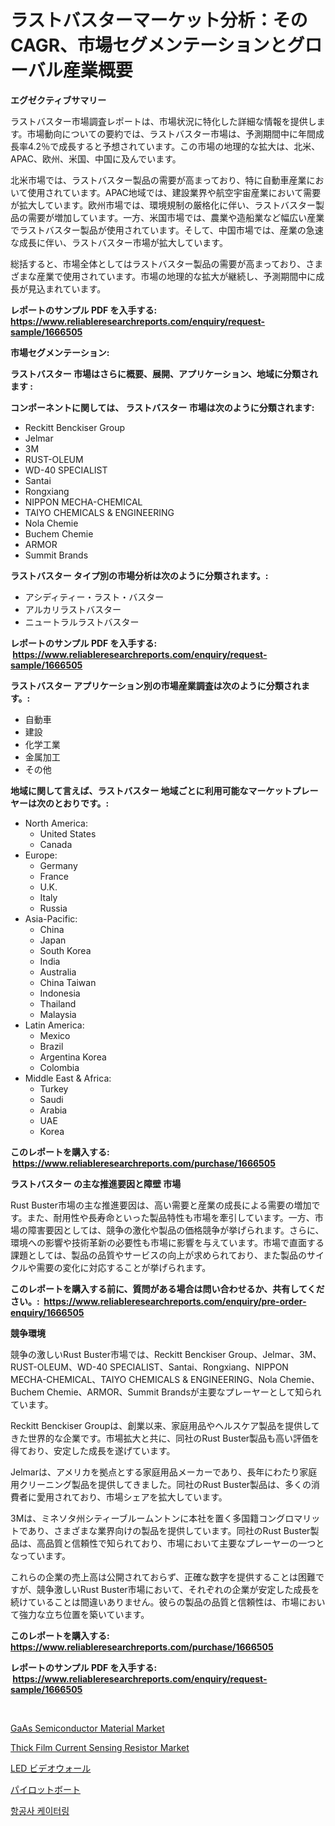 <p><h1>ラストバスターマーケット分析：そのCAGR、市場セグメンテーションとグローバル産業概要</h1></p><p><strong>エグゼクティブサマリー</strong></p>
<p><p>ラストバスター市場調査レポートは、市場状況に特化した詳細な情報を提供します。市場動向についての要約では、ラストバスター市場は、予測期間中に年間成長率4.2％で成長すると予想されています。この市場の地理的な拡大は、北米、APAC、欧州、米国、中国に及んでいます。</p><p>北米市場では、ラストバスター製品の需要が高まっており、特に自動車産業において使用されています。APAC地域では、建設業界や航空宇宙産業において需要が拡大しています。欧州市場では、環境規制の厳格化に伴い、ラストバスター製品の需要が増加しています。一方、米国市場では、農業や造船業など幅広い産業でラストバスター製品が使用されています。そして、中国市場では、産業の急速な成長に伴い、ラストバスター市場が拡大しています。</p><p>総括すると、市場全体としてはラストバスター製品の需要が高まっており、さまざまな産業で使用されています。市場の地理的な拡大が継続し、予測期間中に成長が見込まれています。</p></p>
<p><strong>レポートのサンプル PDF を入手する: <a href="https://www.reliableresearchreports.com/enquiry/request-sample/1666505">https://www.reliableresearchreports.com/enquiry/request-sample/1666505</a></strong></p>
<p><strong>市場セグメンテーション:</strong></p>
<p><strong> ラストバスター 市場はさらに概要、展開、アプリケーション、地域に分類されます :</strong></p>
<p><strong>コンポーネントに関しては、 ラストバスター 市場は次のように分類されます: &nbsp;</strong></p>
<p><ul><li>Reckitt Benckiser Group</li><li>Jelmar</li><li>3M</li><li>RUST-OLEUM</li><li>WD-40 SPECIALIST</li><li>Santai</li><li>Rongxiang</li><li>NIPPON MECHA-CHEMICAL</li><li>TAIYO CHEMICALS & ENGINEERING</li><li>Nola Chemie</li><li>Buchem Chemie</li><li>ARMOR</li><li>Summit Brands</li></ul></p>
<p><strong> ラストバスター タイプ別の市場分析は次のように分類されます。:</strong></p>
<p><ul><li>アシディティー・ラスト・バスター</li><li>アルカリラストバスター</li><li>ニュートラルラストバスター</li></ul></p>
<p><strong>レポートのサンプル PDF を入手する: &nbsp;<a href="https://www.reliableresearchreports.com/enquiry/request-sample/1666505">https://www.reliableresearchreports.com/enquiry/request-sample/1666505</a></strong></p>
<p><strong> ラストバスター アプリケーション別の市場産業調査は次のように分類されます。:</strong></p>
<p><ul><li>自動車</li><li>建設</li><li>化学工業</li><li>金属加工</li><li>その他</li></ul></p>
<p><strong>地域に関して言えば、ラストバスター 地域ごとに利用可能なマーケットプレーヤーは次のとおりです。:</strong></p>
<p><ul>
    <li>
        North America:
        <ul>
            <li>United States</li>
            <li>Canada</li>
        </ul>
    </li>
    <li>
        Europe:
        <ul>
            <li>Germany</li>
            <li>France</li>
            <li>U.K.</li>
            <li>Italy</li>
            <li>Russia</li>
        </ul>
    </li>
    <li>
        Asia-Pacific:
        <ul>
            <li>China</li>
            <li>Japan</li>
            <li>South Korea</li>
            <li>India</li>
            <li>Australia</li>
            <li>China Taiwan</li>
            <li>Indonesia</li>
            <li>Thailand</li>
            <li>Malaysia</li>
        </ul>
    </li>
    <li>
        Latin America:
        <ul>
            <li>Mexico</li>
            <li>Brazil</li>
            <li>Argentina Korea</li>
            <li>Colombia</li>
        </ul>
    </li>
    <li>
        Middle East & Africa:
        <ul>
            <li>Turkey</li>
            <li>Saudi</li>
            <li>Arabia</li>
            <li>UAE</li>
            <li>Korea</li>
        </ul>
    </li>
    </ul></p>
<p><strong>このレポートを購入する: &nbsp;<a href="https://www.reliableresearchreports.com/purchase/1666505">https://www.reliableresearchreports.com/purchase/1666505</a></strong></p>
<p><strong>ラストバスター の主な推進要因と障壁 市場</strong></p>
<p><p>Rust Buster市場の主な推進要因は、高い需要と産業の成長による需要の増加です。また、耐用性や長寿命といった製品特性も市場を牽引しています。一方、市場の障害要因としては、競争の激化や製品の価格競争が挙げられます。さらに、環境への影響や技術革新の必要性も市場に影響を与えています。市場で直面する課題としては、製品の品質やサービスの向上が求められており、また製品のサイクルや需要の変化に対応することが挙げられます。</p></p>
<p><strong>このレポートを購入する前に、質問がある場合は問い合わせるか、共有してください。:&nbsp; <a href="https://www.reliableresearchreports.com/enquiry/pre-order-enquiry/1666505">https://www.reliableresearchreports.com/enquiry/pre-order-enquiry/1666505</a></strong></p>
<p><strong>競争環境</strong></p>
<p><p>競争の激しいRust Buster市場では、Reckitt Benckiser Group、Jelmar、3M、RUST-OLEUM、WD-40 SPECIALIST、Santai、Rongxiang、NIPPON MECHA-CHEMICAL、TAIYO CHEMICALS & ENGINEERING、Nola Chemie、Buchem Chemie、ARMOR、Summit Brandsが主要なプレーヤーとして知られています。</p><p>Reckitt Benckiser Groupは、創業以来、家庭用品やヘルスケア製品を提供してきた世界的な企業です。市場拡大と共に、同社のRust Buster製品も高い評価を得ており、安定した成長を遂げています。</p><p>Jelmarは、アメリカを拠点とする家庭用品メーカーであり、長年にわたり家庭用クリーニング製品を提供してきました。同社のRust Buster製品は、多くの消費者に愛用されており、市場シェアを拡大しています。</p><p>3Mは、ミネソタ州シティーブルームントンに本社を置く多国籍コングロマリットであり、さまざまな業界向けの製品を提供しています。同社のRust Buster製品は、高品質と信頼性で知られており、市場において主要なプレーヤーの一つとなっています。</p><p>これらの企業の売上高は公開されておらず、正確な数字を提供することは困難ですが、競争激しいRust Buster市場において、それぞれの企業が安定した成長を続けていることは間違いありません。彼らの製品の品質と信頼性は、市場において強力な立ち位置を築いています。</p></p>
<p><strong>このレポートを購入する: &nbsp; <a href="https://www.reliableresearchreports.com/purchase/1666505">https://www.reliableresearchreports.com/purchase/1666505</a></strong></p>
<p><strong>レポートのサンプル PDF を入手する: &nbsp;<a href="https://www.reliableresearchreports.com/enquiry/request-sample/1666505">https://www.reliableresearchreports.com/enquiry/request-sample/1666505</a></strong><strong></strong></p>
<p>&nbsp;</p>
<p><p><a href="https://github.com/jhcraigie/Market-Research-Report-List-2/blob/main/gaas-semiconductor-material-market.md">GaAs Semiconductor Material Market</a></p><p><a href="https://github.com/sonuprakash1/Market-Research-Report-List-2/blob/main/thick-film-current-sensing-resistor-market.md">Thick Film Current Sensing Resistor Market</a></p><p><a href="https://medium.com/@logaolloway76845/%E6%AC%A1%E3%81%AE%E6%96%87%E3%82%92%E6%97%A5%E6%9C%AC%E8%AA%9E%E3%81%AB%E7%BF%BB%E8%A8%B3%E3%81%99%E3%82%8B%E3%81%A8-led%E3%83%93%E3%83%87%E3%82%AA%E3%82%A6%E3%82%A9%E3%83%BC%E3%83%AB%E5%B8%82%E5%A0%B4%E3%81%AE%E6%B4%9E%E5%AF%9F-%E5%B8%82%E5%A0%B4%E5%8B%95%E5%90%91-%E6%88%90%E9%95%B7-2024%E5%B9%B4%E3%81%8B%E3%82%892031%E5%B9%B4%E3%81%BE%E3%81%A7%E3%81%AE%E4%BA%88%E6%B8%AC-%E3%81%AB%E3%81%AA%E3%82%8A%E3%81%BE%E3%81%99-d499a85fd539">LED ビデオウォール</a></p><p><a href="https://github.com/ReyesKohler20231/Market-Research-Report-List-1/blob/main/199504514029.md">パイロットボート</a></p><p><a href="https://github.com/sammyUltyylrich9067856/Market-Research-Report-List-1/blob/main/451772713066.md">항공사 케이터링</a></p></p>